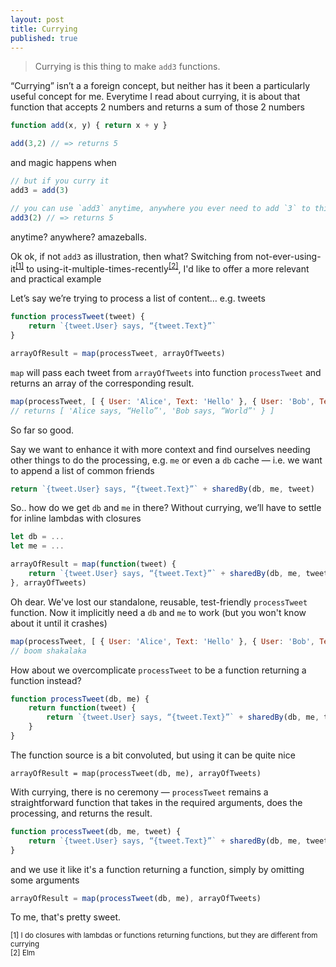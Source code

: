 ```yaml
---
layout: post
title: Currying
published: true
---
```

> Currying is this thing to make `add3` functions.

“Currying” isn’t a a foreign concept, but neither has it been a particularly useful concept for me. Everytime I read about currying, it is about that function that accepts 2 numbers and returns a sum of those 2 numbers

``` js
function add(x, y) { return x + y }

add(3,2) // => returns 5
```

and magic happens when

``` js
// but if you curry it
add3 = add(3)

// you can use `add3` anytime, anywhere you ever need to add `3` to things!!1!
add3(2) // => returns 5
```

anytime? anywhere? amazeballs.

Ok ok, if not `add3` as illustration, then what? Switching from not-ever-using-it<sup>[[1]](#footnote1)</sup> to using-it-multiple-times-recently<sup>[[2]](#footnote2)</sup>, I'd like to offer a more relevant and practical example

Let’s say we’re trying to process a list of content… e.g. tweets

``` js
function processTweet(tweet) {
    return `{tweet.User} says, “{tweet.Text}”`
}

arrayOfResult = map(processTweet, arrayOfTweets)
```

`map` will pass each tweet from `arrayOfTweets` into function `processTweet` and returns an array of the corresponding result.

``` js
map(processTweet, [ { User: 'Alice', Text: 'Hello' }, { User: 'Bob', Text: 'World' } ])
// returns [ 'Alice says, “Hello”', 'Bob says, “World”' } ]
```

So far so good.

Say we want to enhance it with more context and find ourselves needing other things to do the processing, e.g. `me` or even a `db` cache — i.e. we want to append a list of common friends

``` js
return `{tweet.User} says, “{tweet.Text}”` + sharedBy(db, me, tweet)
```

So.. how do we get `db` and `me` in there? Without currying, we’ll have to settle for inline lambdas with closures

``` js
let db = ...
let me = ...

arrayOfResult = map(function(tweet) {
    return `{tweet.User} says, “{tweet.Text}”` + sharedBy(db, me, tweet)
}, arrayOfTweets)
```

Oh dear. We've lost our standalone, reusable, test-friendly `processTweet` function. Now it implicitly need a `db` and `me` to work (but you won't know about it until it crashes)

``` js
map(processTweet, [ { User: 'Alice', Text: 'Hello' }, { User: 'Bob', Text: 'World' } ])
// boom shakalaka
```

How about we overcomplicate `processTweet` to be a function returning a function instead?

``` js
function processTweet(db, me) {
    return function(tweet) {
        return `{tweet.User} says, “{tweet.Text}”` + sharedBy(db, me, tweet)
    }
}
```

The function source is a bit convoluted, but using it can be quite nice

```
arrayOfResult = map(processTweet(db, me), arrayOfTweets)
```

With currying, there is no ceremony — `processTweet` remains a straightforward function that takes in the required arguments, does the processing, and returns the result.

``` js
function processTweet(db, me, tweet) {
    return `{tweet.User} says, “{tweet.Text}”` + sharedBy(db, me, tweet)
}
```

and we use it like it's a function returning a function, simply by omitting some arguments

``` js
arrayOfResult = map(processTweet(db, me), arrayOfTweets)
```

To me, that's pretty sweet.

<sub><a name="footnote1">[1]</a> I do closures with lambdas or functions returning functions, but they are different from currying</sub><br/>
<sub><a name="footnote2">[2]</a> Elm</sub><br/>
